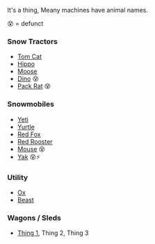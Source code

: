 
It's a thing, Meany machines have animal names.

😵 = defunct

### Snow Tractors

* [Tom Cat](Tom-Cat)
* [Hippo](Hippo)
* [Moose](Moose)
* [Dino](Dino) 😵
* [Pack Rat](Pack-Rat) 😵

### Snowmobiles

* [Yeti](Yeti)
* [Yurtle](Yurtle)
* [Red Fox](Red-Fox)
* [Red Rooster](Red-Rooster)
* [Mouse](Mouse) 😵
* [Yak](Yak) 😵⚡️

### Utility

* [Ox](Ox)
* [Beast](Beast)

### Wagons / Sleds

* [Thing 1](Thing-1), Thing 2, Thing 3
